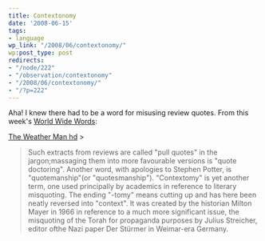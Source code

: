 ```yaml
---
title: Contextonomy
date: '2008-06-15'
tags:
- language
wp_link: "/2008/06/contextonomy/"
wp:post_type: post
redirects:
- "/node/222"
- "/observation/contextonomy"
- "/2008/06/contextonomy/"
- "/?p=222"
---
```


Aha! I knew there had to be a word for misusing review quotes. From this week's [World Wide Words](http://www.worldwidewords.org/nl/krcv.htm):

  [The Weather Man hd](http://www.iucn-tftsg.org/?the_weather_man) >

> Such extracts from reviews are called "pull quotes" in the jargon;massaging them into more favourable versions is "quote doctoring". Another word, with apologies to Stephen Potter, is "quotemanship"(or "quotesmanship"). "Contextomy" is yet another term, one used principally by academics in reference to literary misquoting. The ending "-tomy" means cutting up and has here been neatly reversed into "context". It was created by the historian Milton Mayer in 1966 in reference to a much more significant issue, the misquoting
of the Torah for propaganda purposes by Julius Streicher, editor ofthe Nazi paper Der Stürmer in Weimar-era Germany.
